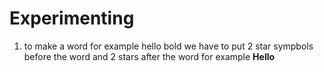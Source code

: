 # Experimenting
1. to make a word for example hello bold we have to put 2 star sympbols before the word and 2 stars after the word for example **Hello**
